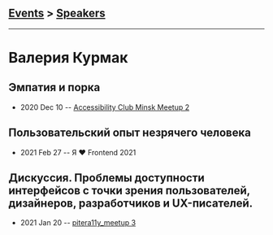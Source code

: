 ## [Events](../README.md) > [Speakers](../speakers.md)
---

# Валерия Курмак

## Эмпатия и порка
- 2020 Dec 10 -- [Accessibility Club Minsk Meetup 2](https://youtu.be/m3EStUvzSAs?t=6501)    
## Пользовательский опыт незрячего человека
- 2021 Feb 27 -- Я ❤ Frontend 2021    
## Дискуссия. Проблемы доступности интерфейсов с точки зрения пользователей, дизайнеров, разработчиков и UX-писателей.
- 2021 Jan 20 -- [pitera11y_meetup 3](https://www.youtube.com/watch?v=LIi-fRukS1Y&t=4056s)    
